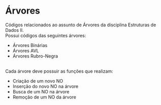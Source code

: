 # Árvores
Códigos relacionados ao assunto de Árvores da disciplina Estruturas de Dados II.<br>
Possui códigos das seguintes árvores:
  - Árvores Binárias
  - Árvores AVL
  - Árvores Rubro-Negra
<br>
Cada árvore deve possuir as funções que realizam:<br>

  - Criação de um novo NO
  - Inserção do novo NO na árvore
  - Busca de um NO na árvore
  - Remoção de um NO da árvore
